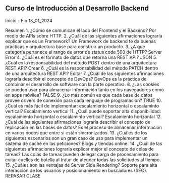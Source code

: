 ## Curso de Introducción al Desarrollo Backend
Inicio - Fin  18_01_2024 

Resumen
1.
¿Cómo se comunican el lado del Frontend y el Backend?
Por medio de APIs sobre HTTP.
2.
¿Cuál de las siguientes afirmaciones lograría explicar que es un Framework?
Un Framework de backend te da buenas prácticas y arquitectura base para construir un producto.
3.
¿A qué categoría pertenece el rango de error de status code 500 de HTTP?
Server Error
4.
¿Cuál es el formato de datos que retorna una REST API?
JSON
5.
¿Cuál es la responsabilidad del método POST dentro de una arquitectura  REST API?
Crear
6.
¿Cuál es la responsabilidad del método PATCH dentro de una arquitectura REST API?
Editar
7.
¿Cuál de las siguientes afirmaciones lograría describir el concepto de DevOps?
DevOps es la práctica de combinar el desarrollo de software con la parte operativa.
8.
¿Las cookies se pueden usar para almacenar información tanto en los navegadores como en apps móviles?
FALSE
9.
¿Lo más común es que cada base de datos provee drivers de conexión para cada lenguaje de programación?
TRUE
10.
¿Cuál es más fácil de implementar: escalamiento horizontal o escalaminto vertical?
Escalamiento vertical
11.
¿Cuál puede soportar alta disponibilidad: escalamiento horizontal o escalaminto vertical?
Escalamiento horizontal
12.
¿Cuál de las siguientes afirmaciones lograría describir el concepto de replicación en las bases de datos?
Es el proceso de almacenar información en varios nodos que entre sí están sincronizados.
13.
¿Cuáles de los siguientes escenarios son un gran caso de uso para implementar un sistema de caché en las peticiones?
Blogs y tiendas online.
14.
¿Cuál de las siguientes afirmaciones lograría explicar mejor el concepto de colas de tareas?
Las colas de tareas pueden delegar carga de procesamiento para evitar cuellos de botella al tratar de atender todas las solicitudes al tiempo.
15.
¿Cuáles son las ventajas de Server Side Rendering?
Soporte para alta interacción de los usuarios y posicionamiento en buscadores (SEO).
REPASAR CLASE